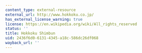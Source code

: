 ```yaml
---
content_type: external-resource
external_url: http://www.hokkoku.co.jp/
has_external_license_warning: true
license: https://en.wikipedia.org/wiki/All_rights_reserved
status: ''
title: Hokkoku Shimbun
uid: 2436f6d0-6131-4345-a18c-586dc26df068
wayback_url: ''
---
```

